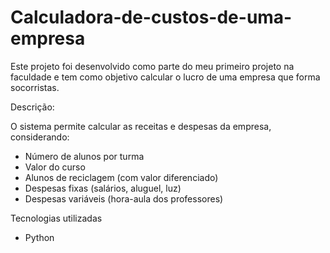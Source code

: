 # Calculadora-de-custos-de-uma-empresa
Este projeto foi desenvolvido como parte do meu primeiro projeto na faculdade e tem como objetivo calcular o lucro de uma empresa que forma socorristas.

Descrição:

O sistema permite calcular as receitas e despesas da empresa, considerando:
- Número de alunos por turma
- Valor do curso
- Alunos de reciclagem (com valor diferenciado)
- Despesas fixas (salários, aluguel, luz)
- Despesas variáveis (hora-aula dos professores)

Tecnologias utilizadas
- Python
